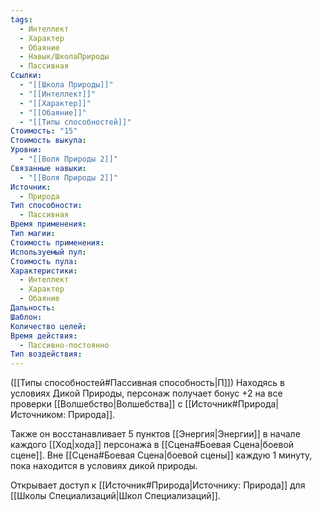 ```yaml
---
tags:
  - Интеллект
  - Характер
  - Обаяние
  - Навык/ШколаПрироды
  - Пассивная
Ссылки:
  - "[[Школа Природы]]"
  - "[[Интеллект]]"
  - "[[Характер]]"
  - "[[Обаяние]]"
  - "[[Типы способностей]]"
Стоимость: "15"
Стоимость выкупа: 
Уровни:
  - "[[Воля Природы 2]]"
Связанные навыки:
  - "[[Воля Природы 2]]"
Источник:
  - Природа
Тип способности:
  - Пассивная
Время применения: 
Тип магии: 
Стоимость применения: 
Используемый пул: 
Стоимость пула: 
Характеристики:
  - Интеллект
  - Характер
  - Обаяние
Дальность: 
Шаблон: 
Количество целей: 
Время действия:
  - Пассивно-постоянно
Тип воздействия:
---
```

([[Типы способностей#Пассивная способность|П]]) Находясь в условиях Дикой Природы, персонаж получает бонус +2 на все проверки [[Волшебство|Волшебства]] с [[Источник#Природа|Источником: Природа]]. 

Также он восстанавливает 5 пунктов [[Энергия|Энергии]] в начале каждого [[Ход|хода]] персонажа в [[Сцена#Боевая Сцена|боевой сцене]]. Вне [[Сцена#Боевая Сцена|боевой сцены]] каждую 1 минуту, пока находится в условиях дикой природы. 

Открывает доступ к [[Источник#Природа|Источнику: Природа]] для [[Школы Специализаций|Школ Специализаций]]. 